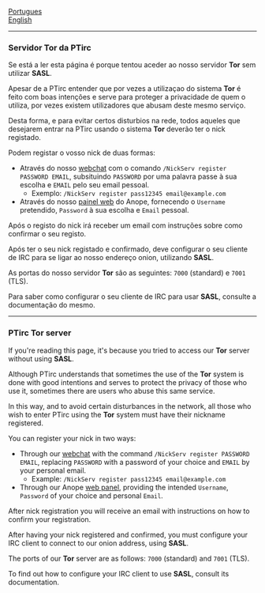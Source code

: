 [Portugues](https://github.com/PeGaSuS-Coder/TOI/tree/main/Tor#servidor-tor-da-ptirc)  
[English](https://github.com/PeGaSuS-Coder/TOI/tree/main/Tor#ptirc-tor-server)

----

### Servidor Tor da PTirc

Se está a ler esta página é porque tentou aceder ao nosso servidor **Tor** sem utilizar **SASL**.  

Apesar de a PTirc entender que por vezes a utilizaçao do sistema **Tor** é feito com boas intenções e serve para proteger a privacidade de quem o utiliza, 
por vezes existem utilizadores que abusam deste mesmo serviço.

Desta forma, e para evitar certos disturbios na rede, todos aqueles que desejarem entrar na PTirc usando o sistema **Tor** deverão ter o nick registado.

Podem registar o vosso nick de duas formas:  
- Através do nosso [webchat](https://chat.ptirc.org) com o comando `/NickServ register PASSWORD EMAIL`, subsituindo `PASSWORD` por uma palavra passe 
à sua escolha e `EMAIL` pelo seu email pessoal.
    - Exemplo: `/NickServ register pass12345 email@example.com`
- Através do nosso [painel web](https://accounts.ptirc.org/register) do Anope, fornecendo o `Username` pretendido, `Password` à sua escolha e `Email` pessoal.

Após o registo do nick irá receber um email com instruções sobre como confirmar o seu registo.

Após ter o seu nick registado e confirmado, deve configurar o seu cliente de IRC para se ligar ao nosso endereço onion, utilizando **SASL**.

As portas do nosso servidor **Tor** são as seguintes: `7000` (standard) e `7001` (TLS).

Para saber como configurar o seu cliente de IRC para usar **SASL**, consulte a documentação do mesmo.

----

### PTirc Tor server

If you're reading this page, it's because you tried to access our **Tor** server without using **SASL**.

Although PTirc understands that sometimes the use of the **Tor** system is done with good intentions and serves to protect the privacy of those who use it,
sometimes there are users who abuse this same service.

In this way, and to avoid certain disturbances in the network, all those who wish to enter PTirc using the **Tor** system must have their nickname registered.

You can register your nick in two ways:
- Through our [webchat](https://chat.ptirc.org) with the command `/NickServ register PASSWORD EMAIL`, replacing `PASSWORD` with a password
of your choice and `EMAIL` by your personal email.
     - Example: `/NickServ register pass12345 email@example.com`
- Through our Anope [web panel](https://accounts.ptirc.org/register), providing the intended `Username`, `Password` of your choice and personal `Email`.

After nick registration you will receive an email with instructions on how to confirm your registration.

After having your nick registered and confirmed, you must configure your IRC client to connect to our onion address, using **SASL**.

The ports of our **Tor** server are as follows: `7000` (standard) and `7001` (TLS).

To find out how to configure your IRC client to use **SASL**, consult its documentation.
